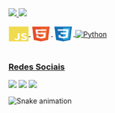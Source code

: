 
 <div>
   <a href="https://github.com/JoaoAugZ3">
   <img height="180em" src="https://github-readme-stats.vercel.app/api?username=JoaoAugZ3&show_icons=true&theme=tokyonight&include_all_commits=true&count_private=true"/>
   <img height="180em" src="https://github-readme-stats.vercel.app/api/top-langs/?username=JoaoAugZ3&layout=compact&langs_count=6&theme=tokyonight"/>

</div>
<div style="display: inline_block"><br>
  <img align="center" alt="Js" height="30" width="40" src="https://raw.githubusercontent.com/devicons/devicon/master/icons/javascript/javascript-plain.svg">
  <img align="center" alt="HTML" height="30" width="40" src="https://raw.githubusercontent.com/devicons/devicon/master/icons/html5/html5-original.svg">
  <img align="center" alt="CSS" height="30" width="40" src="https://raw.githubusercontent.com/devicons/devicon/master/icons/css3/css3-original.svg">
  <img align="center" alt="Python" height="40" width="50" src="https://cdn.jsdelivr.net/gh/devicons/devicon/icons/python/python-original.svg" />
          
</div>
 
 <br>
 
  ### Redes Sociais
 
<div> 
  <a href="https://instagram.com/JoaoAugZ3" target="_blank"><img src="https://img.shields.io/badge/-Instagram-%23E4405F?style=for-the-badge&logo=instagram&logoColor=white" target="_blank"></a>
 <a href="https://discord.gg/5DVhGKVf4h" target="_blank"><img src="https://img.shields.io/badge/Discord-7289DA?style=for-the-badge&logo=discord&logoColor=white" target="_blank"></a> 
  <a href = "mailto:e-mail"><img src="https://img.shields.io/badge/-Gmail-%23333?style=for-the-badge&logo=gmail&logoColor=white" target="_blank"></a>
  <!--
 <a href="https://www.linkedin.com/in/username" target="_blank"><img src="https://img.shields.io/badge/-LinkedIn-%230077B5?style=for-the-badge&logo=linkedin&logoColor=white" target="_blank"></a>
 -->
 
  ![Snake animation](https://github.com/devemdobro/devemdobro/blob/output/github-contribution-grid-snake.svg)

</div>
